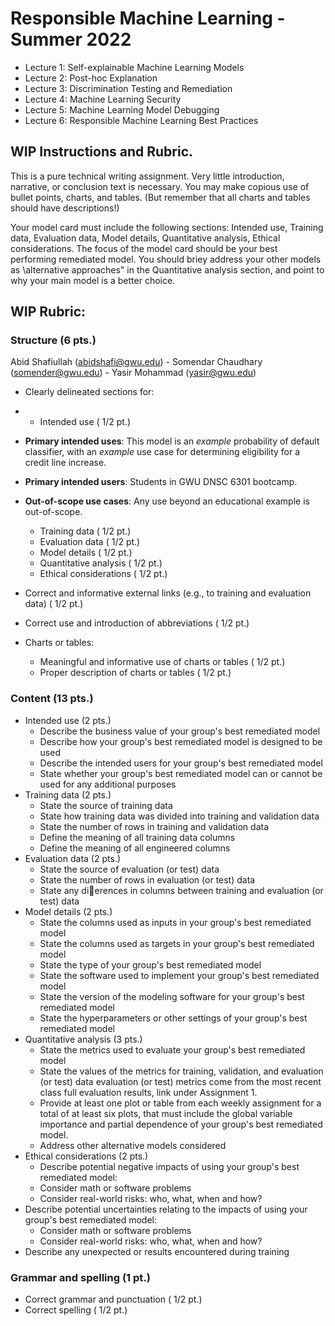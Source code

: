 # Responsible Machine Learning - Summer 2022

* Lecture 1: Self-explainable Machine Learning Models
* Lecture 2: Post-hoc Explanation
* Lecture 3: Discrimination Testing and Remediation
* Lecture 4: Machine Learning Security
* Lecture 5: Machine Learning Model Debugging
* Lecture 6: Responsible Machine Learning Best Practices



## WIP Instructions and Rubric.
This is a pure technical writing assignment. Very little introduction, narrative, or conclusion text is necessary. You may make copious use of bullet points, charts, and tables. (But remember that all charts and tables should have descriptions!)

Your model card must include the following sections: Intended use, Training data, Evaluation data, Model details, Quantitative analysis, Ethical considerations. The focus of the model card should be your best performing remediated model. You should briey address your other models as \alternative approaches" in the Quantitative analysis section, and point to why your main model is a better choice.

## WIP Rubric:
### Structure (6 pts.)
Abid Shafiullah (abidshafi@gwu.edu) - Somendar Chaudhary (somender@gwu.edu) - Yasir Mohammad (yasir@gwu.edu)
* Clearly delineated sections for:
*   * Intended use ( 1/2 pt.)
* **Primary intended uses**: This model is an *example* probability of default classifier, with an *example* use case for determining eligibility for a credit line increase.
* **Primary intended users**: Students in GWU DNSC 6301 bootcamp.
* **Out-of-scope use cases**: Any use beyond an educational example is out-of-scope.

  * Training data ( 1/2 pt.)
  * Evaluation data ( 1/2 pt.)
  * Model details ( 1/2 pt.)
  * Quantitative analysis ( 1/2 pt.)
  * Ethical considerations ( 1/2 pt.)
* Correct and informative external links (e.g., to training and evaluation data) ( 1/2 pt.)
* Correct use and introduction of abbreviations ( 1/2 pt.)
* Charts or tables:
  * Meaningful and informative use of charts or tables ( 1/2 pt.)
  * Proper description of charts or tables ( 1/2 pt.)

### Content (13 pts.)
* Intended use (2 pts.)
  * Describe the business value of your group's best remediated model
  * Describe how your group's best remediated model is designed to be used
  * Describe the intended users for your group's best remediated model
  * State whether your group's best remediated model can or cannot be used for any additional purposes
* Training data (2 pts.)
  * State the source of training data
  * State how training data was divided into training and validation data
  * State the number of rows in training and validation data
  * Define the meaning of all training data columns
  * Define the meaning of all engineered columns
* Evaluation data (2 pts.)
  * State the source of evaluation (or test) data
  * State the number of rows in evaluation (or test) data
  * State any dierences in columns between training and evaluation (or test) data
* Model details (2 pts.)
  * State the columns used as inputs in your group's best remediated model
  * State the columns used as targets in your group's best remediated model
  * State the type of your group's best remediated model
  * State the software used to implement your group's best remediated model
  * State the version of the modeling software for your group's best remediated model
  * State the hyperparameters or other settings of your group's best remediated model
* Quantitative analysis (3 pts.)
  * State the metrics used to evaluate your group's best remediated model
  * State the values of the metrics for training, validation, and evaluation (or test) data evaluation (or test) metrics come from the most recent class full evaluation results, link under Assignment 1.
  * Provide at least one plot or table from each weekly assignment for a total of at least six plots, that must include the global variable importance and partial dependence of your group's best remediated model.
  * Address other alternative models considered
* Ethical considerations (2 pts.)
  * Describe potential negative impacts of using your group's best remediated model:
   * Consider math or software problems
   * Consider real-world risks: who, what, when and how?
* Describe potential uncertainties relating to the impacts of using your group's best remediated model:
  * Consider math or software problems
  * Consider real-world risks: who, what, when and how?
* Describe any unexpected or results encountered during training

### Grammar and spelling (1 pt.)
* Correct grammar and punctuation ( 1/2 pt.)
* Correct spelling ( 1/2 pt.)

